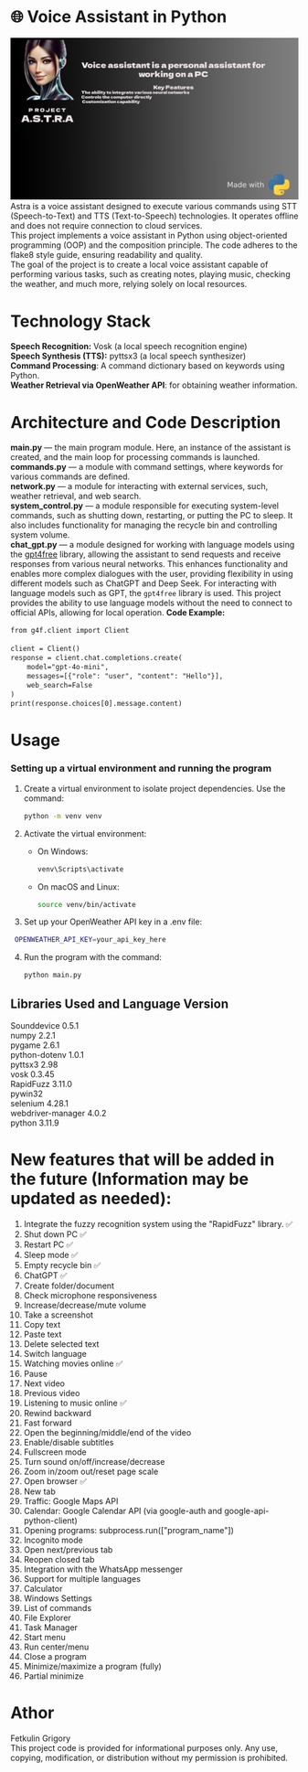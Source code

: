 # 🌐 Voice Assistant in Python
![](img/Banner.png)
Astra is a voice assistant designed to execute various commands using STT (Speech-to-Text) and TTS (Text-to-Speech) technologies. It operates offline and does not require connection to cloud services.<br />
This project implements a voice assistant in Python using object-oriented programming (OOP) and the composition principle. The code adheres to the flake8 style guide, ensuring readability and quality.<br />
The goal of the project is to create a local voice assistant capable of performing various tasks, such as creating notes, playing music, checking the weather, and much more, relying solely on local resources.<br />
# Technology Stack
**Speech Recognition:**  Vosk (a local speech recognition engine)<br />
**Speech Synthesis (TTS):** pyttsx3 (a local speech synthesizer)<br />
**Command Processing**: A command dictionary based on keywords using Python. <br />
**Weather Retrieval via OpenWeather API**: for obtaining weather information.<br /> 

# Architecture and Code Description
**main.py** — the main program module. Here, an instance of the assistant is created, and the main loop for processing commands is launched.<br />
**commands.py** — a module with command settings, where keywords for various commands are defined.<br />
**network.py** — a module for interacting with external services, such, weather retrieval, and web search.<br />
**system_control.py** —  a module responsible for executing system-level commands, such as shutting down, restarting, or putting the PC to sleep. It also includes functionality for managing the recycle bin and controlling system volume.<br />
**chat_gpt.py** —   a module designed for working with language models using the  [gpt4free](https://github.com/xtekky/gpt4free) library, allowing the assistant to send requests and receive responses from various neural networks. This enhances functionality and enables more complex dialogues with the user, providing flexibility in using different models such as ChatGPT and Deep Seek. For interacting with language models such as GPT, the `gpt4free` library is used. This project provides the ability to use language models without the need to connect to official APIs, allowing for local operation.
**Code Example:**
```
from g4f.client import Client

client = Client()
response = client.chat.completions.create(
    model="gpt-4o-mini",
    messages=[{"role": "user", "content": "Hello"}],
    web_search=False
)
print(response.choices[0].message.content)
```
# Usage
### Setting up a virtual environment and running the program

1. Create a virtual environment to isolate project dependencies.
   Use the command:
   ```bash
   python -m venv venv
   ```

2. Activate the virtual environment:
   - On Windows:
     ```bash
     venv\Scripts\activate
     ```
   - On macOS and Linux:
     ```bash
     source venv/bin/activate
     ```
3. Set up your OpenWeather API key in a .env file:
  ```bash
   OPENWEATHER_API_KEY=your_api_key_here
```


4. Run the program with the command:
   ```bash
   python main.py
   ```

## Libraries Used and Language Version
Sounddevice 0.5.1<br />
numpy 2.2.1  <br />
pygame 2.6.1 <br />
python-dotenv 1.0.1 <br />
pyttsx3 2.98  <br />
vosk 0.3.45  <br />
RapidFuzz 3.11.0 <br />
pywin32 <br />
selenium 4.28.1 <br />
webdriver-manager 4.0.2 <br />
python 3.11.9  <br />

# New features that will be added in the future (Information may be updated as needed):
1. Integrate the fuzzy recognition system using the "RapidFuzz" library.  ✅
2. Shut down PC  ✅
3. Restart PC ✅ 
4. Sleep mode  ✅
5. Empty recycle bin ✅
6. ChatGPT ✅
7. Create folder/document
8. Check microphone responsiveness  
9. Increase/decrease/mute volume  
10. Take a screenshot
11. Copy text
12. Paste text
13. Delete selected text
14. Switch language
15. Watching movies online ✅
16. Pause
17. Next video
18. Previous video
19. Listening to music online ✅
20. Rewind backward
21. Fast forward
22. Open the beginning/middle/end of the video
23. Enable/disable subtitles
24. Fullscreen mode
25. Turn sound on/off/increase/decrease
26. Zoom in/zoom out/reset page scale
27. Open browser ✅
28. New tab
29. Traffic: Google Maps API
30. Calendar: Google Calendar API (via google-auth and google-api-python-client)
31. Opening programs: subprocess.run(["program_name"])
32. Incognito mode
33. Open next/previous tab
34. Reopen closed tab
35. Integration with the WhatsApp messenger  
36. Support for multiple languages
37. Calculator
38. Windows Settings
39. List of commands
40. File Explorer
41. Task Manager
42. Start menu
43. Run center/menu
44. Close a program
45. Minimize/maximize a program (fully)
46. Partial minimize

# Athor
Fetkulin Grigory <br />
This project code is provided for informational purposes only. Any use, copying, modification, or distribution without my permission is prohibited. <br />
